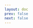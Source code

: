 ```yaml
---
layout: doc
prev: false
next: false
---
```


<CustomItemBox :item="{
  name: '《农庄的秘密》',
  icon: '/wiki/item/book_b_01.png',
  type: '书籍',
  description: '',
  params: {
    stack: 1,
    durability: -1 
  },
  obtain: {
    found: [],
    npc: [],
    shop: [],
    gardening: []
  }
}" />
